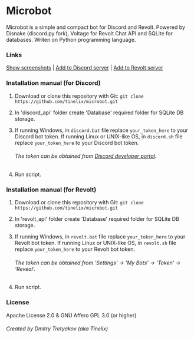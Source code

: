 # Microbot
Microbot is a simple and compact bot for Discord and Revolt. Powered by Disnake (discord.py fork), Voltage for Revolt Chat API and SQLite for databases. Writen on Python programming language.

### Links

[Show screenshots](https://github.com/tinelix/microbot/tree/main/Screenshots) | [Add to Discord server](https://discordapp.com/api/oauth2/authorize?client_id=994906248526970951&permissions=2147862592&scope=bot) | [Add to Revolt server](https://app.revolt.chat/bot/01GAWYPXPN741ESRZS6T0ZBVGQ)

### Installation manual (for Discord)
1. Download or clone this repository with Git: `git clone https://github.com/tinelix/microbot.git`
2. In 'discord_api' folder create 'Database' required folder for SQLite DB storage.
3. If running Windows, in `discord.bat` file replace `your_token_here` to your Discord bot token. If running Linux or UNIX-like OS, in `discord.sh` file replace `your_token_here` to your Discord bot token. 

   ###### The token can be obtained from [Discord developer portal](https://discord.com/developers).
    
4. Run script.

### Installation manual (for Revolt)
1. Download or clone this repository with Git: `git clone https://github.com/tinelix/microbot.git`
2. In 'revolt_api' folder create 'Database' required folder for SQLite DB storage.
3. If running Windows, in `revolt.bat` file replace `your_token_here` to your Revolt bot token. If running Linux or UNIX-like OS, in `revolt.sh` file replace `your_token_here` to your Revolt bot token.

   ###### The token can be obtained from 'Settings' -> 'My Bots' -> 'Token' -> 'Reveal'.

4. Run script.

### License

Apache License 2.0 & GNU Affero GPL 3.0 (or higher)

###### Created by Dmitry Tretyakov (aka Tinelix)
